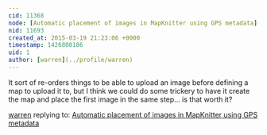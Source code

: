```yaml
---
cid: 11368
node: [Automatic placement of images in MapKnitter using GPS metadata](../notes/warren/03-19-2015/automatic-placement-of-images-in-mapknitter-using-gps-metadata)
nid: 11693
created_at: 2015-03-19 21:23:06 +0000
timestamp: 1426800186
uid: 1
author: [warren](../profile/warren)
---
```


It sort of re-orders things to be able to upload an image before defining a map to upload it to, but I think we could do some trickery to have it create the map and place the first image in the same step... is that worth it?

[warren](../profile/warren) replying to: [Automatic placement of images in MapKnitter using GPS metadata](../notes/warren/03-19-2015/automatic-placement-of-images-in-mapknitter-using-gps-metadata)

